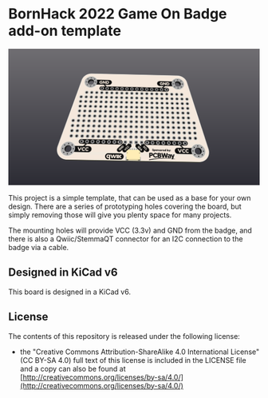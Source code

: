 # BornHack 2022 Game On Badge add-on template

![BornHack 2022 Game On Badge add-on template](https://github.com/bornhack/badge2022/raw/add-on-template/RENDERS/add-on-template_front.png "BornHack 2022 Game On Badge add-on template")

This project is a simple template, that can be used as a base for your own design. There are a series of prototyping holes covering the board, but simply removing those will give you plenty space for many projects.

The mounting holes will provide VCC (3.3v) and GND from the badge, and there is also a Qwiic/StemmaQT connector for an I2C connection to the badge via a cable.

## Designed in KiCad v6

This board is designed in a KiCad v6.

## License

The contents of this repository is released under the following license:

* the "Creative Commons Attribution-ShareAlike 4.0 International License"
  (CC BY-SA 4.0) full text of this license is included in the LICENSE file
  and a copy can also be found at
  [http://creativecommons.org/licenses/by-sa/4.0/](http://creativecommons.org/licenses/by-sa/4.0/)
